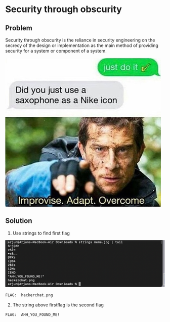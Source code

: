 #  Security through obscurity

## Problem
Security through obscurity is the reliance in security engineering on the secrecy of the design or implementation as the main method of providing security for a system or component of a system.

![Pic](./meme.jpg)


## Solution

1. Use strings to find first flag

![steghide](./src/s1.png)

```bash
FLAG:  hackerchat.png
```

2. The string above firstflag is the second flag


```bash
FLAG:  AHH_YOU_FOUND_ME!
```

